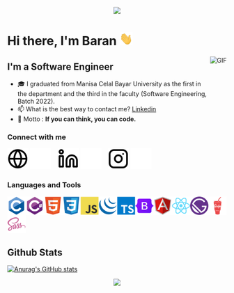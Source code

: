 <p align="center">
  <img src="https://capsule-render.vercel.app/api?type=waving&color=gradient&height=90"/>
</p>

# Hi there, I'm Baran <img width="30px" height="30" src="https://github.com/SatYu26/SatYu26/raw/master/Assets/Hi.gif" />

<img align="right" alt="GIF" height="160px" src="https://octodex.github.com/images/daftpunktocat-guy.gif" />

## I'm a Software Engineer

- 🎓 I graduated from Manisa Celal Bayar University as the first in the department and the third in the faculty (Software Engineering, Batch 2022).
- 📫 What is the best way to contact me? [Linkedin](https://www.linkedin.com/in/acrbaran/)
- 🎯 Motto : **If you can think, you can code.**

### Connect with me

[![website](./img/globe-light.svg)](https://www.acarbaran.com/#gh-light-mode-only)
[![website](./img/globe-dark.svg)](https://www.acarbaran.com/#gh-dark-mode-only)
&nbsp;&nbsp;
[![website](./img/linkedin-light.svg)](https://www.linkedin.com/in/acarbaran/#gh-light-mode-only)
[![website](./img/linkedin-dark.svg)](https://www.linkedin.com/in/acarbaran/#gh-dark-mode-only)
&nbsp;&nbsp;
[![website](./img/instagram-light.svg)](https://www.instagram.com/acr_baran/#gh-light-mode-only)
[![website](./img/instagram-dark.svg)](https://www.instagram.com/acr_baran/#gh-dark-mode-only)

### Languages and Tools

<a href="https://www.cprogramming.com/" target="_blank"><img align="left" src="https://github.com/devicons/devicon/blob/master/icons/c/c-original.svg" alt="c" height="42px"/></a>
<a href="https://docs.microsoft.com/en-us/dotnet/csharp/" target="_blank"><img align="left" src="https://github.com/devicons/devicon/blob/master/icons/csharp/csharp-original.svg" alt="csharp" height="42px"/></a>
<a href="https://html.com/" target="_blank"><img align="left" src="https://github.com/devicons/devicon/blob/master/icons/html5/html5-original.svg" alt="html" height="42px"/></a>
<a href="https://www.w3schools.com/css/" target="_blank"><img align="left" src="https://github.com/devicons/devicon/blob/master/icons/css3/css3-original.svg" alt="css" height="42px"/></a>
<a href="https://www.javascript.com/" target="_blank"><img align="left" src="https://github.com/devicons/devicon/blob/master/icons/javascript/javascript-original.svg" alt="js" height="42px"/></a>
<a href="https://jquery.com/" target="_blank"><img align="left" src="https://github.com/devicons/devicon/blob/master/icons/jquery/jquery-original.svg" alt="jquery" height="42px"/></a>
<a href="https://www.typescriptlang.org/" target="_blank"><img align="left" src="https://github.com/devicons/devicon/blob/master/icons/typescript/typescript-original.svg" alt="ts" height="42px"/></a>
<a href="https://getbootstrap.com/" target="_blank"><img align="left" src="https://github.com/devicons/devicon/blob/master/icons/bootstrap/bootstrap-original.svg" alt="bootstrap" height="42px"/></a>
<a href="https://angular.io/" target="_blank"><img align="left" src="https://github.com/devicons/devicon/blob/master/icons/angularjs/angularjs-original.svg" alt="angular" height="42px"/></a>
<a href="https://reactjs.org/" target="_blank"><img align="left" src="https://github.com/devicons/devicon/blob/master/icons/react/react-original.svg" alt="react" height="42px"/></a>
<a href="https://www.gatsbyjs.com/" target="_blank"><img align="left" src="https://github.com/devicons/devicon/blob/master/icons/gatsby/gatsby-original.svg" alt="gatsby" height="42px"/></a>
<a href="https://gulpjs.com/" target="_blank"><img align="left" src="https://github.com/devicons/devicon/blob/master/icons/gulp/gulp-plain.svg" alt="gulp" height="42px"/></a>
<a href="https://sass-lang.com/" target="_blank"><img class="px-5" src="https://github.com/devicons/devicon/blob/master/icons/sass/sass-original.svg" alt="sass" height="42px"/></a>
&nbsp;&nbsp;&nbsp;&nbsp;

## Github Stats

[![Anurag's GitHub stats](https://github-readme-stats.vercel.app/api?username=acrbaran&show_icons=true&theme=nord)](https://github.com/acrbaran/github-readme-stats)

<p align="center">
  <img src="https://capsule-render.vercel.app/api?type=waving&color=gradient&height=90&section=footer"/>
</p>
